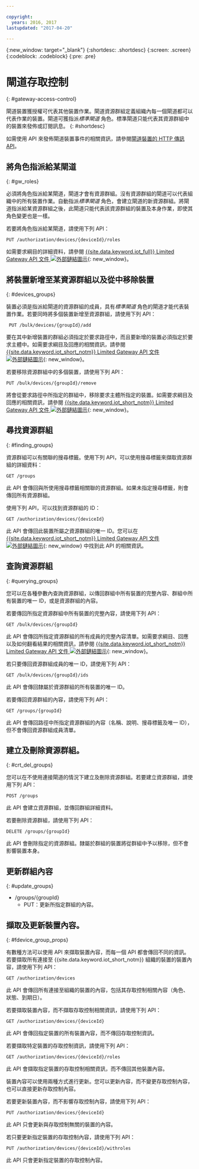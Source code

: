 ```yaml
---

copyright:
  years: 2016, 2017
lastupdated: "2017-04-20"

---
```


{:new_window: target="\_blank"}
{:shortdesc: .shortdesc}
{:screen: .screen}
{:codeblock: .codeblock}
{:pre: .pre}

# 閘道存取控制
{: #gateway-access-control}

閘道裝置獲授權可代表其他裝置作業。閘道資源群組定義組織內每一個閘道都可以代表作業的裝置。閘道可獲指派*標準閘道* 角色。標準閘道只能代表其資源群組中的裝置來發佈或訂閱訊息。
{: #shortdesc}


如需使用 API 來發佈閘道裝置事件的相關資訊，請參閱[閘道裝置的 HTTP 傳訊 API](../gateways/gw_intro_api.html)。

## 將角色指派給某閘道
{: #gw_roles}

必須將角色指派給某閘道，閘道才會有資源群組。沒有資源群組的閘道可以代表組織中的所有裝置作業。自動指派*標準閘道* 角色，會建立閘道的新資源群組。將閘道指派給某資源群組之後，此閘道只能代表該資源群組的裝置及本身作業，即使其角色變更也是一樣。

若要將角色指派給某閘道，請使用下列 API：

```
PUT /authorization/devices/{deviceId}/roles
```

如需要求綱目的詳細資料，請參閱 [{{site.data.keyword.iot_full}} Limited Gateway API 文件 ![外部鏈結圖示](../../../icons/launch-glyph.svg "外部鏈結圖示")](https://docs.internetofthings.ibmcloud.com/apis/swagger/v0002-beta/security-gateway-beta.html#!/Limited_Gateway/put_authorization_devices_deviceId_roles){: new_window}。

## 將裝置新增至某資源群組以及從中移除裝置
{: #devices_groups}

裝置必須是指派給閘道的資源群組的成員，具有*標準閘道* 角色的閘道才能代表裝置作業。若要同時將多個裝置新增至資源群組，請使用下列 API：

```
 PUT /bulk/devices/{groupId}/add
```

要在其中新增裝置的群組必須指定於要求路徑中，而且要新增的裝置必須指定於要求主體中。如需要求綱目及回應的相關資訊，請參閱 [{{site.data.keyword.iot_short_notm}} Limited Gateway API 文件 ![外部鏈結圖示](../../../icons/launch-glyph.svg "外部鏈結圖示")](https://docs.internetofthings.ibmcloud.com/apis/swagger/v0002-beta/security-gateway-beta.html#!/Limited_Gateway/put_bulk_devices_groupId_add){: new_window}。

若要移除資源群組中的多個裝置，請使用下列 API：

```
PUT /bulk/devices/{groupId}/remove
```

將會從要求路徑中所指定的群組中，移除要求主體所指定的裝置。如需要求綱目及回應的相關資訊，請參閱 [{{site.data.keyword.iot_short_notm}} Limited Gateway API 文件 ![外部鏈結圖示](../../../icons/launch-glyph.svg "外部鏈結圖示")](https://docs.internetofthings.ibmcloud.com/apis/swagger/v0002-beta/security-gateway-beta.html#!/Limited_Gateway/put_bulk_devices_groupId_remove){: new_window}。

## 尋找資源群組
{: #finding_groups}

資源群組可以有關聯的搜尋標籤。使用下列 API，可以使用搜尋標籤來擷取資源群組的詳細資料：

```
GET /groups
```

此 API 會傳回與所使用搜尋標籤相關聯的資源群組。如果未指定搜尋標籤，則會傳回所有資源群組。<!-- For more information about the request schema, response, and how to page through results, see the [{{site.data.keyword.iot_short_notm}} API documentation](LINK TO CORRECT API). -->

使用下列 API，可以找到資源群組的 ID：

```
GET /authorization/devices/{deviceId}
```

此 API 會傳回此裝置所屬之資源群組的唯一 ID。您可以在 [{{site.data.keyword.iot_short_notm}} Limited Gateway API 文件 ![外部鏈結圖示](../../../icons/launch-glyph.svg "外部鏈結圖示")](https://docs.internetofthings.ibmcloud.com/apis/swagger/v0002-beta/security-gateway-beta.html#!/Limited_Gateway/get_authorization_devices_deviceId){: new_window} 中找到此 API 的相關資訊。


## 查詢資源群組
{: #querying_groups}

您可以在各種參數內查詢資源群組，以傳回群組中所有裝置的完整內容、群組中所有裝置的唯一 ID，或是資源群組的內容。

若要傳回所指定資源群組中所有裝置的完整內容，請使用下列 API：

```
GET /bulk/devices/{groupId}
```

此 API 會傳回所指定資源群組的所有成員的完整內容清單。如需要求綱目、回應以及如何翻看結果的相關資訊，請參閱 [{{site.data.keyword.iot_short_notm}} Limited Gateway API 文件 ![外部鏈結圖示](../../../icons/launch-glyph.svg "外部鏈結圖示")](https://docs.internetofthings.ibmcloud.com/apis/swagger/v0002-beta/security-gateway-beta.html#!/Limited_Gateway/get_bulk_devices_groupId){: new_window}。

若只要傳回資源群組成員的唯一 ID，請使用下列 API：

```
GET /bulk/devices/{groupId}/ids
```

此 API 會傳回隸屬於資源群組的所有裝置的唯一 ID。<!-- For more information on the request schema and responses, see the [{{site.data.keyword.iot_short_notm}} API documentation](LINK TO CORRECT API). -->

若要傳回資源群組的內容，請使用下列 API：

```
GET /groups/{groupId}
```

此 API 會傳回路徑中所指定資源群組的內容（名稱、說明、搜尋標籤及唯一 ID），但不會傳回資源群組成員清單。<!-- For more information on the request schema and responses, see the [{{site.data.keyword.iot_short_notm}} API documentation](LINK TO CORRECT API). -->

## 建立及刪除資源群組。
{: #crt_del_groups}

您可以在不使用連接閘道的情況下建立及刪除資源群組。若要建立資源群組，請使用下列 API：

```
POST /groups
```

此 API 會建立資源群組，並傳回群組詳細資料。<!-- For details on the request schema and the responses, see the [{{site.data.keyword.iot_short_notm}} API documentation](LINK TO CORRECT API). -->

若要刪除資源群組，請使用下列 API：

```
DELETE /groups/{groupId}
```

此 API 會刪除指定的資源群組。隸屬於群組的裝置將從群組中予以移除，但不會影響裝置本身。<!-- For more information, see the [{{site.data.keyword.iot_short_notm}} API documentation](LINK TO CORRECT API). -->

## 更新群組內容
{: #update_groups}

  - /groups/{groupId}
    - PUT：更新所指定群組的內容。

## 擷取及更新裝置內容。
{: #fdevice_group_props}

有數種方法可以使用 API 來擷取裝置內容，而每一個 API 都會傳回不同的資訊。若要擷取所有連接至 {{site.data.keyword.iot_short_notm}} 組織的裝置的裝置內容，請使用下列 API：

```
GET /authorization/devices

```

此 API 會傳回所有連接至組織的裝置的內容，包括其存取控制相關內容（角色、狀態、到期日）。<!-- For more information on responses and how to page through results, see the [{{site.data.keyword.iot_short_notm}} API documentation](LINK TO CORRECT API). -->

若要擷取裝置內容，而不擷取存取控制相關資訊，請使用下列 API：

```
GET /authorization/devices/{deviceId}
```

此 API 會傳回指定裝置的所有裝置內容，而不傳回存取控制資訊。<!-- For more information, see the [{{site.data.keyword.iot_short_notm}} device model documentation](LINK TO DEVICE MODEL) and [API documentation](LINK TO CORRECT API). -->

若要擷取特定裝置的存取控制資訊，請使用下列 API：

```
GET /authorization/devices/{deviceId}/roles
```

此 API 會擷取指定裝置的存取控制相關資訊，而不傳回其他裝置內容。<!-- For more information on the request schema and responses, see the [{{site.data.keyword.iot_short_notm}} API documentation](LINK TO CORRECT API). -->

裝置內容可以使用兩種方式進行更新。您可以更新內容，而不變更存取控制內容，也可以直接更新存取控制內容。

若要更新裝置內容，而不影響存取控制內容，請使用下列 API：

```
PUT /authorization/devices/{deviceId}
```

此 API 只會更新與存取控制無關的裝置的內容。<!-- For more information on request schema, see the [{{site.data.keyword.iot_short_notm}} API documentation](LINK TO CORRECT API). -->

若只要更新指定裝置的存取控制內容，請使用下列 API：

```
PUT /authorization/devices/{deviceId}/withroles
```

此 API 只會更新指定裝置的存取控制內容。<!-- For more information on the request schema, see the [{{site.data.keyword.iot_short_notm}} API documentation](LINK TO CORRECT API). -->

